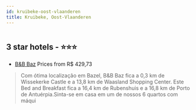 ```yaml
---
id: kruibeke-oost-vlaanderen
title: Kruibeke, Oost-Vlaanderen
---
```


<center><img src="https://i.travelapi.com/hotels/31000000/30320000/30316700/30316654/3c785321_z.jpg" alt="" /></center>


##  3 star hotels - ⭐️⭐️⭐️

-    [B&B Baz](https://www.hurb.com/br/aud/https://www.hurb.com/br/hotels/kruibeke/b-b-baz-HT-ZGXL?cmp=18055) Prices from R$ 429,73
   > Com ótima localização em Bazel, B&B Baz fica a 0,3 km de Wissekerke Castle e a 13,8 km de Waasland Shopping Center.  Este Bed and Breakfast fica a 16,4 km de Rubenshuis e a 16,8 km de Porto de Antuérpia.Sinta-se em casa em um de nossos 6 quartos com máqui
